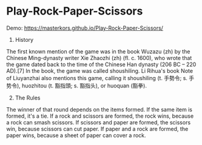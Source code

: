 # Play-Rock-Paper-Scissors
Demo: https://masterkors.github.io/Play-Rock-Paper-Scissors/

1. History

The first known mention of the game was in the book Wuzazu (zh) by the Chinese Ming-dynasty writer Xie Zhaozhi (zh) (fl. c. 1600), who wrote that the game dated back to the time of the Chinese Han dynasty (206 BC – 220 AD).[7] In the book, the game was called shoushiling. Li Rihua's book Note of Liuyanzhai also mentions this game, calling it shoushiling (t. 手勢令; s. 手势令), huozhitou (t. 豁指頭; s. 豁指头), or huoquan (豁拳).

2. The Rules

The winner of that round depends on the items formed. If the same item is formed, it's a tie. If a rock and scissors are formed, the rock wins, because a rock can smash scissors. If scissors and paper are formed, the scissors win, because scissors can cut paper. If paper and a rock are formed, the paper wins, because a sheet of paper can cover a rock. 
